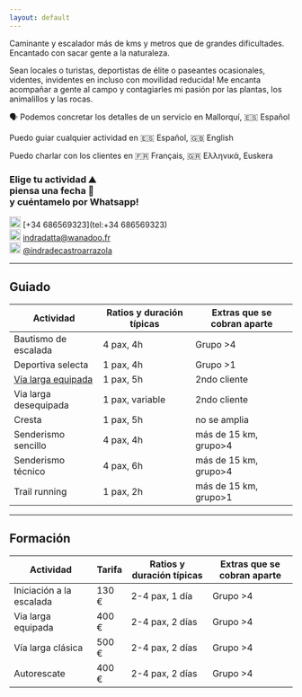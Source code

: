 ```yaml
---
layout: default
---
```


Caminante y escalador más de kms y metros que de grandes dificultades. Encantado con sacar gente a la naturaleza.

Sean locales o turistas, deportistas de élite o paseantes ocasionales, videntes, invidentes en incluso con movilidad reducida! Me encanta acompañar a gente al campo y contagiarles mi pasión por las plantas, los animalillos y las rocas.

🗣️ Podemos concretar los detalles de un servicio en Mallorquí, :es: Español

Puedo guiar cualquier actividad en :es: Español, :gb: English

Puedo charlar con los clientes en :fr: Français, :greece: Ελληνικά, Euskera

### Elige tu actividad :mountain: <br> piensa una fecha :date: <br> y cuéntamelo por Whatsapp!

<img src="https://raw.githubusercontent.com/FortAwesome/Font-Awesome/6.x/svgs/brands/whatsapp.svg" width="20" height="20"> [+34 686569323](tel:+34 686569323)<br>
<img src="https://raw.githubusercontent.com/FortAwesome/Font-Awesome/6.x/svgs/regular/envelope.svg" width="20" height="20"> [indradatta@wanadoo.fr](mailto:indradatta@wanadoo.fr)<br>
<img src="https://raw.githubusercontent.com/FortAwesome/Font-Awesome/6.x/svgs/brands/instagram.svg" width="20" height="20"> [@indradecastroarrazola](https://www.instagram.com/indradecastroarrazola/)<br>

* * *

## Guiado

| **Actividad**                                  | **Ratios y duración típicas** | **Extras que se cobran aparte** |
| ---------------------------------------------- | ----------------------------- | ------------------------------- |
| Bautismo de escalada                           | 4 pax, 4h                     | Grupo >4                        |
| Deportiva selecta                              | 1 pax, 4h                     | Grupo >1                        |
| [Vía larga equipada](./via-larga-equipada.md)  | 1 pax, 5h                     | 2ndo cliente                    |
| Via larga desequipada                          | 1 pax, variable               | 2ndo cliente                    |
| Cresta                                         | 1 pax, 5h                     | no se amplia                    |
| Senderismo sencillo                            | 4 pax, 4h                     | más de 15 km, grupo>4           |
| Senderismo técnico                             | 4 pax, 6h                     | más de 15 km, grupo>4           |
| Trail running                                  | 1 pax, 2h                     | más de 15 km, grupo>1           |

* * * 

## Formación

| **Actividad**            | **Tarifa** | **Ratios y duración típicas** | **Extras que se cobran aparte** |
| ------------------------ | ------------------------ | ----------------------------- | ------------------------------------- |
| Iniciación a la escalada | 130 €                    | 2-4 pax, 1 día                | Grupo >4                              |
| Via larga equipada       | 400 €                    | 2-4 pax, 2 días               | Grupo >4                              |
| Vía larga clásica        | 500 €                    | 2-4 pax, 2 días               | Grupo >4                              |
| Autorescate              | 400 €                    | 2-4 pax, 2 días               | Grupo >4                              |

